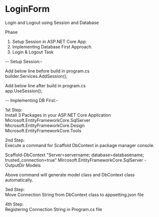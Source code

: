 # LoginForm

Login and Logout using Session and Database

Phase
1. Setup Session in ASP.NET Core App.
2. Implementing Database First Approach.
3. Login & Logout Task
 
-- Setup Session:-

Add below line before build in program.cs</br>
builder.Services.AddSession();

Add below line after build in program.cs</br>
app.UseSession(); 


-- Implementing DB First:-

1st Step:</br>
Install 3 Packages in your ASP.NET Core Application</br>
Microsoft.EntityFrameworkCore.SqlServer</br>
Microsoft.EntityFrameworkCore.Design </br>
Microsoft.EntityFrameworkCore.Tools</br>

2nd Step:</br>
Execute a command for Scaffold DbContext in package manager console.</br>

Scaffold-DbContext "Server=servername; database=databasename; trusted_connection=true" Mircosoft.EntityFrameworkCore.SqlServer -OutputDir Models

Above command will generate model class and DbContext class automatically.</br>

3ed Step:</br>
Move Connection String from DbContext class to appsetting.json file </br>

4th Step:</br>
Registering Connection String in Program.cs file
